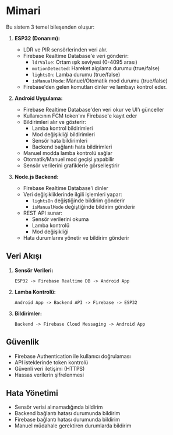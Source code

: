 # Mimari

Bu sistem 3 temel bileşenden oluşur:

1. **ESP32 (Donanım):**  
   - LDR ve PIR sensörlerinden veri alır.
   - Firebase Realtime Database'e veri gönderir:
     - `ldrValue`: Ortam ışık seviyesi (0-4095 arası)
     - `motionDetected`: Hareket algılama durumu (true/false)
     - `lightsOn`: Lamba durumu (true/false)
     - `isManualMode`: Manuel/Otomatik mod durumu (true/false)
   - Firebase'den gelen komutları dinler ve lambayı kontrol eder.

2. **Android Uygulama:**  
   - Firebase Realtime Database'den veri okur ve UI'ı günceller
   - Kullanıcının FCM token'ını Firebase'e kayıt eder
   - Bildirimleri alır ve gösterir:
     - Lamba kontrol bildirimleri
     - Mod değişikliği bildirimleri
     - Sensör hata bildirimleri
     - Backend bağlantı hata bildirimleri
   - Manuel modda lamba kontrolü sağlar
   - Otomatik/Manuel mod geçişi yapabilir
   - Sensör verilerini grafiklerle görselleştirir

3. **Node.js Backend:**  
   - Firebase Realtime Database'i dinler
   - Veri değişikliklerinde ilgili işlemleri yapar:
     - `lightsOn` değiştiğinde bildirim gönderir
     - `isManualMode` değiştiğinde bildirim gönderir
   - REST API sunar:
     - Sensör verilerini okuma
     - Lamba kontrolü
     - Mod değişikliği
   - Hata durumlarını yönetir ve bildirim gönderir

## Veri Akışı

1. **Sensör Verileri:**
   ```
   ESP32 -> Firebase Realtime DB -> Android App
   ```

2. **Lamba Kontrolü:**
   ```
   Android App -> Backend API -> Firebase -> ESP32
   ```

3. **Bildirimler:**
   ```
   Backend -> Firebase Cloud Messaging -> Android App
   ```

## Güvenlik

- Firebase Authentication ile kullanıcı doğrulaması
- API isteklerinde token kontrolü
- Güvenli veri iletişimi (HTTPS)
- Hassas verilerin şifrelenmesi

## Hata Yönetimi

- Sensör verisi alınamadığında bildirim
- Backend bağlantı hatası durumunda bildirim
- Firebase bağlantı hatası durumunda bildirim
- Manuel müdahale gerektiren durumlarda bildirim